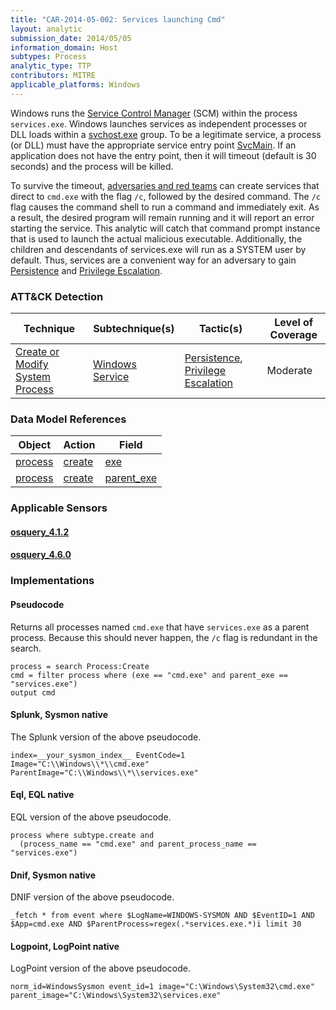 ```yaml
---
title: "CAR-2014-05-002: Services launching Cmd"
layout: analytic
submission_date: 2014/05/05
information_domain: Host
subtypes: Process
analytic_type: TTP
contributors: MITRE
applicable_platforms: Windows
---
```


Windows runs the [Service Control Manager](https://en.wikipedia.org/wiki/Service_Control_Manager) (SCM) within the process `services.exe`. Windows launches services as independent processes or DLL loads within a [svchost.exe](https://en.wikipedia.org/wiki/svchost.exe) group. To be a legitimate service, a process (or DLL) must have the appropriate service entry point [SvcMain](https://msdn.microsoft.com/en-us/library/windows/desktop/ms687414.aspx). If an application does not have the entry point, then it will timeout (default is 30 seconds) and the process will be killed.

To survive the timeout, [adversaries and red teams](https://www.operationblockbuster.com/wp-content/uploads/2016/02/Operation-Blockbuster-RAT-and-Staging-Report.pdf) can create services that direct to `cmd.exe` with the flag `/c`, followed by the desired command. The `/c` flag causes the command shell to run a command and immediately exit. As a result, the desired program will remain running and it will report an error starting the service. This analytic will catch that command prompt instance that is used to launch the actual malicious executable. Additionally, the children and descendants of services.exe will run as a SYSTEM user by default. Thus, services are a convenient way for an adversary to gain [Persistence](https://attack.mitre.org/tactics/TA0003) and [Privilege Escalation](https://attack.mitre.org/tactics/TA0004).


### ATT&CK Detection

|Technique|Subtechnique(s)|Tactic(s)|Level of Coverage|
|---|---|---|---|
|[Create or Modify System Process](https://attack.mitre.org/techniques/T1543/)|[Windows Service](https://attack.mitre.org/techniques/T1543/003/)|[Persistence](https://attack.mitre.org/tactics/TA0003/), [Privilege Escalation](https://attack.mitre.org/tactics/TA0004/)|Moderate|

### Data Model References

|Object|Action|Field|
|---|---|---|
|[process](/data_model/process) | [create](/data_model/process#create) | [exe](/data_model/process#exe) |
|[process](/data_model/process) | [create](/data_model/process#create) | [parent_exe](/data_model/process#parent_exe) |


### Applicable Sensors
####   [osquery_4.1.2](/sensors/osquery_4.1.2)
####   [osquery_4.6.0](/sensors/osquery_4.6.0)

### Implementations

#### Pseudocode

Returns all processes named `cmd.exe` that have `services.exe` as a parent process. Because this should never happen, the `/c` flag is redundant in the search.


```
process = search Process:Create
cmd = filter process where (exe == "cmd.exe" and parent_exe == "services.exe")
output cmd
```


#### Splunk, Sysmon native

The Splunk version of the above pseudocode.


```
index=__your_sysmon_index__ EventCode=1 Image="C:\\Windows\\*\\cmd.exe" ParentImage="C:\\Windows\\*\\services.exe"
```


#### Eql, EQL native

EQL version of the above pseudocode.


```
process where subtype.create and
  (process_name == "cmd.exe" and parent_process_name == "services.exe")
```


#### Dnif, Sysmon native

DNIF version of the above pseudocode.


```
_fetch * from event where $LogName=WINDOWS-SYSMON AND $EventID=1 AND $App=cmd.exe AND $ParentProcess=regex(.*services.exe.*)i limit 30
```


#### Logpoint, LogPoint native

LogPoint version of the above pseudocode.


```
norm_id=WindowsSysmon event_id=1 image="C:\Windows\System32\cmd.exe" parent_image="C:\Windows\System32\services.exe"
```





